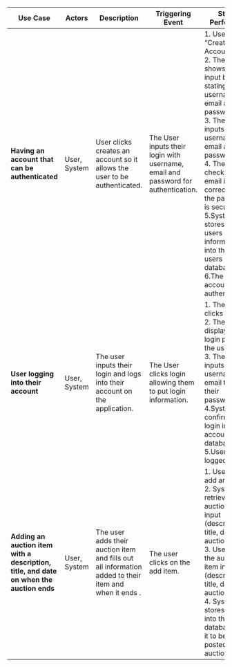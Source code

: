 | Use Case | Actors | Description | Triggering Event | Steps Performed | Preconditions | Postconditions | Alternate Scenarios | Exception Scenarios |
|----------|--------|-------------|------------------|-----------------|--------------|--------------|--------------------|--------------------|
| **Having an account that can be authenticated** | User, System | User clicks creates an account so it allows the user to be authenticated. | The User inputs their login with username, email and password for authentication. | 1. User clicks “Create Account”. <br> 2. The system shows user input boxes stating username, email and password. <br> 3. The User inputs their username, email and password.<br> 4. The system checks if email is correct and if the password is secure. <br> 5.System stores the users login information into their users database <br> 6.The account is authenticated. | The User gives the system their email which is working, password which is secured, and username. | The Users are able to use the application with authenticating their account. | User doesn't have working email and or password isn't secured; System notifies user’s input needs to be fixed  | Email is already taken and prevents users from authenticating their account with that email.|
| **User logging into their account** | User, System | The user inputs their login and logs into their account on the application. | The User clicks login allowing them to put login information. | 1. The user clicks login. <br> 2. The system displays a login page to the user. <br> 3. The user inputs their username or email then their password. <br> 4.System confirms their login in the account database. <br> 5.User is logged in. | The user has an account and it's authenticated. | The user is able to use the application with logging into their account. | The user enters wrong login information; the system has to make the user redo their login. | The user forgets password; System gives user a reset password option. |
| **Adding an auction item with a description, title, and date on when the auction ends** | User, System | The user adds their auction item and fills out all information added to their item and when it ends . | The user clicks on the add item. | 1. User clicks add an item. <br> 2. System retrieves auction item input (description, title, date for auctions end). <br> 3. User inputs the auction item info (description, title, date for auctions end). <br> 4. System stores this into their item database for it to be posted as an auction | The user is logged in and has an item to auction. | Item is added for the auction with all info on the item being (description, title, date for auctions end). | The user didn't fully fill out what is needed for the item (description, title, date for auctions end). | Database or server error prevents adding the auction item |
